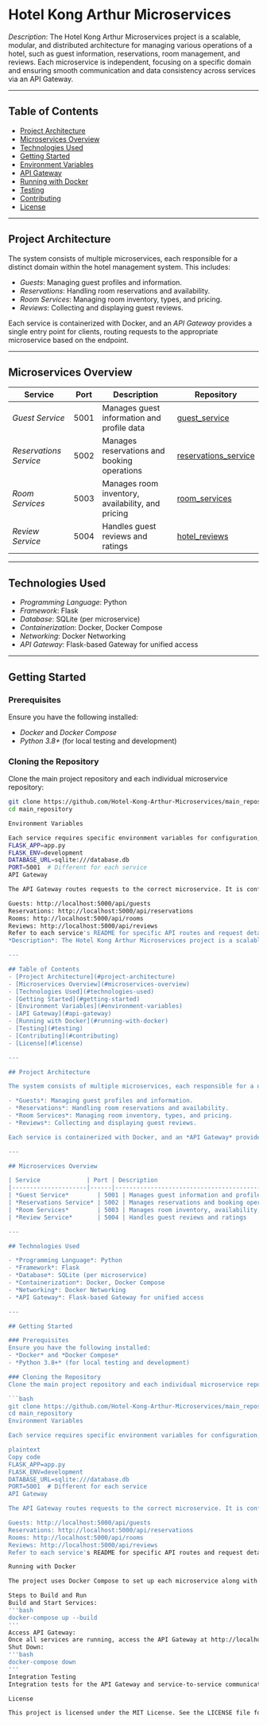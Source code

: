 # Hotel Kong Arthur Microservices

*Description*: The Hotel Kong Arthur Microservices project is a scalable, modular, and distributed architecture for managing various operations of a hotel, such as guest information, reservations, room management, and reviews. Each microservice is independent, focusing on a specific domain and ensuring smooth communication and data consistency across services via an API Gateway.

---

## Table of Contents
- [Project Architecture](#project-architecture)
- [Microservices Overview](#microservices-overview)
- [Technologies Used](#technologies-used)
- [Getting Started](#getting-started)
- [Environment Variables](#environment-variables)
- [API Gateway](#api-gateway)
- [Running with Docker](#running-with-docker)
- [Testing](#testing)
- [Contributing](#contributing)
- [License](#license)

---

## Project Architecture

The system consists of multiple microservices, each responsible for a distinct domain within the hotel management system. This includes:

- *Guests*: Managing guest profiles and information.
- *Reservations*: Handling room reservations and availability.
- *Room Services*: Managing room inventory, types, and pricing.
- *Reviews*: Collecting and displaying guest reviews.

Each service is containerized with Docker, and an *API Gateway* provides a single entry point for clients, routing requests to the appropriate microservice based on the endpoint.

---

## Microservices Overview

| Service             | Port | Description                                         | Repository                                                              |
|---------------------|------|-----------------------------------------------------|-------------------------------------------------------------------------|
| *Guest Service*        | 5001 | Manages guest information and profile data        | [guest_service](https://github.com/Hotel-Kong-Arthur-Microservices/guest_service) |
| *Reservations Service* | 5002 | Manages reservations and booking operations       | [reservations_service](https://github.com/Hotel-Kong-Arthur-Microservices/reservations_service) |
| *Room Services*        | 5003 | Manages room inventory, availability, and pricing | [room_services](https://github.com/Hotel-Kong-Arthur-Microservices/room_services) |
| *Review Service*       | 5004 | Handles guest reviews and ratings                 | [hotel_reviews](https://github.com/Hotel-Kong-Arthur-Microservices/hotel_reviews) |

---

## Technologies Used

- *Programming Language*: Python
- *Framework*: Flask
- *Database*: SQLite (per microservice)
- *Containerization*: Docker, Docker Compose
- *Networking*: Docker Networking
- *API Gateway*: Flask-based Gateway for unified access

---

## Getting Started

### Prerequisites
Ensure you have the following installed:
- *Docker* and *Docker Compose*
- *Python 3.8+* (for local testing and development)

### Cloning the Repository
Clone the main project repository and each individual microservice repository:

```bash
git clone https://github.com/Hotel-Kong-Arthur-Microservices/main_repository
cd main_repository

Environment Variables

Each service requires specific environment variables for configuration, which can be defined in an .env file in each service directory. Example variables:
FLASK_APP=app.py
FLASK_ENV=development
DATABASE_URL=sqlite:///database.db
PORT=5001  # Different for each service
API Gateway

The API Gateway routes requests to the correct microservice. It is configured to listen on port 5000. Below are example routes:

Guests: http://localhost:5000/api/guests
Reservations: http://localhost:5000/api/reservations
Rooms: http://localhost:5000/api/rooms
Reviews: http://localhost:5000/api/reviews
Refer to each service's README for specific API routes and request details.
*Description*: The Hotel Kong Arthur Microservices project is a scalable, modular, and distributed architecture for managing various operations of a hotel, such as guest information, reservations, room management, and reviews. Each microservice is independent, focusing on a specific domain and ensuring smooth communication and data consistency across services via an API Gateway.

---

## Table of Contents
- [Project Architecture](#project-architecture)
- [Microservices Overview](#microservices-overview)
- [Technologies Used](#technologies-used)
- [Getting Started](#getting-started)
- [Environment Variables](#environment-variables)
- [API Gateway](#api-gateway)
- [Running with Docker](#running-with-docker)
- [Testing](#testing)
- [Contributing](#contributing)
- [License](#license)

---

## Project Architecture

The system consists of multiple microservices, each responsible for a distinct domain within the hotel management system. This includes:

- *Guests*: Managing guest profiles and information.
- *Reservations*: Handling room reservations and availability.
- *Room Services*: Managing room inventory, types, and pricing.
- *Reviews*: Collecting and displaying guest reviews.

Each service is containerized with Docker, and an *API Gateway* provides a single entry point for clients, routing requests to the appropriate microservice based on the endpoint.

---

## Microservices Overview

| Service             | Port | Description                                         | Repository                                                              |
|---------------------|------|-----------------------------------------------------|-------------------------------------------------------------------------|
| *Guest Service*        | 5001 | Manages guest information and profile data        | [guest_service](https://github.com/Hotel-Kong-Arthur-Microservices/guest_service) |
| *Reservations Service* | 5002 | Manages reservations and booking operations       | [reservations_service](https://github.com/Hotel-Kong-Arthur-Microservices/reservations_service) |
| *Room Services*        | 5003 | Manages room inventory, availability, and pricing | [room_services](https://github.com/Hotel-Kong-Arthur-Microservices/room_services) |
| *Review Service*       | 5004 | Handles guest reviews and ratings                 | [hotel_reviews](https://github.com/Hotel-Kong-Arthur-Microservices/hotel_reviews) |

---

## Technologies Used

- *Programming Language*: Python
- *Framework*: Flask
- *Database*: SQLite (per microservice)
- *Containerization*: Docker, Docker Compose
- *Networking*: Docker Networking
- *API Gateway*: Flask-based Gateway for unified access

---

## Getting Started

### Prerequisites
Ensure you have the following installed:
- *Docker* and *Docker Compose*
- *Python 3.8+* (for local testing and development)

### Cloning the Repository
Clone the main project repository and each individual microservice repository:

```bash
git clone https://github.com/Hotel-Kong-Arthur-Microservices/main_repository
cd main_repository
Environment Variables

Each service requires specific environment variables for configuration, which can be defined in an .env file in each service directory. Example variables:

plaintext
Copy code
FLASK_APP=app.py
FLASK_ENV=development
DATABASE_URL=sqlite:///database.db
PORT=5001  # Different for each service
API Gateway

The API Gateway routes requests to the correct microservice. It is configured to listen on port 5000. Below are example routes:

Guests: http://localhost:5000/api/guests
Reservations: http://localhost:5000/api/reservations
Rooms: http://localhost:5000/api/rooms
Reviews: http://localhost:5000/api/reviews
Refer to each service's README for specific API routes and request details.

Running with Docker

The project uses Docker Compose to set up each microservice along with the API Gateway.

Steps to Build and Run
Build and Start Services:
'''bash
docker-compose up --build
'''
Access API Gateway:
Once all services are running, access the API Gateway at http://localhost:5000.
Shut Down:
'''bash
docker-compose down
'''
Integration Testing
Integration tests for the API Gateway and service-to-service communication can be added in the main repository or dedicated test repository.

License

This project is licensed under the MIT License. See the LICENSE file for more details.
